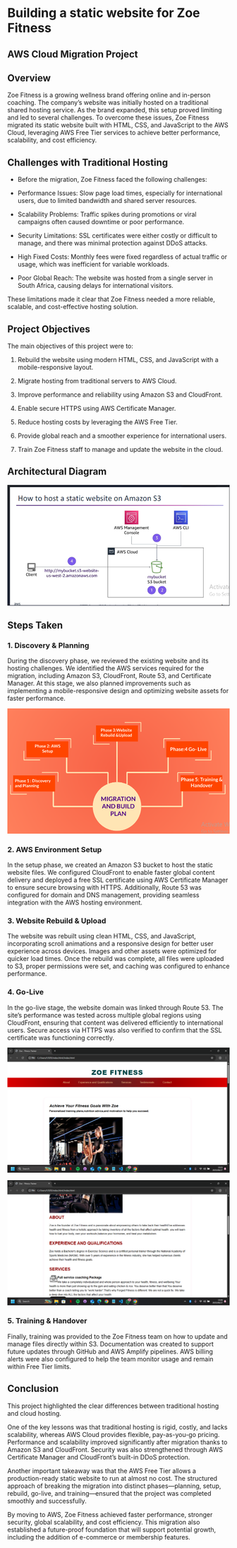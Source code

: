# Building a static website for Zoe Fitness

## AWS Cloud Migration Project

## Overview
Zoe Fitness is a growing wellness brand offering online and in-person coaching. The company’s website was initially hosted on a traditional shared hosting service. As the brand expanded, this setup proved limiting and led to several challenges. To overcome these issues, Zoe Fitness migrated its static website built with HTML, CSS, and JavaScript to the AWS Cloud, leveraging AWS Free Tier services to achieve better performance, scalability, and cost efficiency.

## Challenges with Traditional Hosting

- Before the migration, Zoe Fitness faced the following challenges:

- Performance Issues: Slow page load times, especially for international users, due to limited bandwidth and shared server resources.

- Scalability Problems: Traffic spikes during promotions or viral campaigns often caused downtime or poor performance.

- Security Limitations: SSL certificates were either costly or difficult to manage, and there was minimal protection against DDoS attacks.

- High Fixed Costs: Monthly fees were fixed regardless of actual traffic or usage, which was inefficient for variable workloads.

- Poor Global Reach: The website was hosted from a single server in South Africa, causing delays for international visitors.

These limitations made it clear that Zoe Fitness needed a more reliable, scalable, and cost-effective hosting solution.

## Project Objectives
The main objectives of this project were to:

1. Rebuild the website using modern HTML, CSS, and JavaScript with a mobile-responsive layout.

2. Migrate hosting from traditional servers to AWS Cloud.

3. Improve performance and reliability using Amazon S3 and CloudFront.

5. Enable secure HTTPS using AWS Certificate Manager.

6. Reduce hosting costs by leveraging the AWS Free Tier.

7. Provide global reach and a smoother experience for international users.

8. Train Zoe Fitness staff to manage and update the website in the cloud.


## Architectural Diagram
![image alt](https://github.com/Nndoza/AWS-re-start-Program/blob/0a5c653345de94de394c6d5e82d96defda8b76fc/Project%3A%20S3%20Website/Screenshot%202025-09-03%20140144.png)

## Steps Taken

### 1. Discovery & Planning

During the discovery phase, we reviewed the existing website and its hosting challenges. We identified the AWS services required for the migration, including Amazon S3, CloudFront, Route 53, and Certificate Manager. At this stage, we also planned improvements such as implementing a mobile-responsive design and optimizing website assets for faster performance.

![image alt](https://github.com/Nndoza/AWS-re-start-Program/blob/eb67930e362f5d5d9dc7a387e95ad433ab655f25/Project%3A%20S3%20Website/Screenshot%202025-09-04%20001427.png)


### 2. AWS Environment Setup

In the setup phase, we created an Amazon S3 bucket to host the static website files. We configured CloudFront to enable faster global content delivery and deployed a free SSL certificate using AWS Certificate Manager to ensure secure browsing with HTTPS. Additionally, Route 53 was configured for domain and DNS management, providing seamless integration with the AWS hosting environment.

### 3. Website Rebuild & Upload

The website was rebuilt using clean HTML, CSS, and JavaScript, incorporating scroll animations and a responsive design for better user experience across devices. Images and other assets were optimized for quicker load times. Once the rebuild was complete, all files were uploaded to S3, proper permissions were set, and caching was configured to enhance performance.

### 4. Go-Live

In the go-live stage, the website domain was linked through Route 53. The site’s performance was tested across multiple global regions using CloudFront, ensuring that content was delivered efficiently to international users. Secure access via HTTPS was also verified to confirm that the SSL certificate was functioning correctly.

![image alt](https://github.com/Nndoza/AWS-re-start-Program/blob/0a5c653345de94de394c6d5e82d96defda8b76fc/Project%3A%20S3%20Website/1000016983.png)

![image alt](https://github.com/Nndoza/AWS-re-start-Program/blob/0a5c653345de94de394c6d5e82d96defda8b76fc/Project%3A%20S3%20Website/1000016987.png)

### 5. Training & Handover

Finally, training was provided to the Zoe Fitness team on how to update and manage files directly within S3. Documentation was created to support future updates through GitHub and AWS Amplify pipelines. AWS billing alerts were also configured to help the team monitor usage and remain within Free Tier limits.

## Conclusion

This project highlighted the clear differences between traditional hosting and cloud hosting.

One of the key lessons was that traditional hosting is rigid, costly, and lacks scalability, whereas AWS Cloud provides flexible, pay-as-you-go pricing. Performance and scalability improved significantly after migration thanks to Amazon S3 and CloudFront. Security was also strengthened through AWS Certificate Manager and CloudFront’s built-in DDoS protection.

Another important takeaway was that the AWS Free Tier allows a production-ready static website to run at almost no cost. The structured approach of breaking the migration into distinct phases—planning, setup, rebuild, go-live, and training—ensured that the project was completed smoothly and successfully.

By moving to AWS, Zoe Fitness achieved faster performance, stronger security, global scalability, and cost efficiency. This migration also established a future-proof foundation that will support potential growth, including the addition of e-commerce or membership features.


